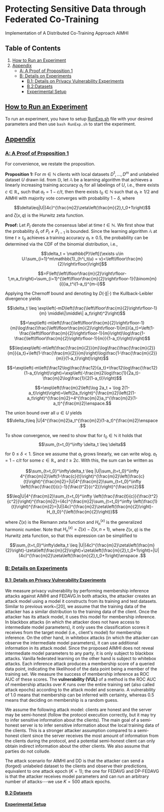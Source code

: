 # Protecting Sensitive Data through Federated Co-Training
Implementation of A Distributed Co-Training Approach AIMHI

## Table of Contents

1. [How to Run an Experiment](#howtorun)
2. [Appendix](#appendix)
    - [A: A Proof of Proposition 1](#A:-A-Proof-of-Proposition-1)
    - [B: Details on Experiments](#detailsonexperiments)
      - [B.1: Details on Privacy Vulnerability Experiments](#DetailsonPrivacyVulnerabilityExperiments)
      - [B.2:Datasets](#Datasets)
      - [Experimental Setup](#Experimental-Setup)
    
    
    
    
## [How to Run an Experiment](#howtorun)
To run an experiment, you have to setup [RunExp.sh](https://github.com/kampmichael/distributedcotraining/blob/main/RunExp.sh) file with your desired parameters and then use `bash RunExp.sh` to start the experiment.
## [Appendix](#appendix)    
### [A: A Proof of Proposition 1](#A:-A-Proof-of-Proposition-1)
For convenience, we restate the proposition.

**Proposition 1:** For $m\in\mathbb{N}$ clients with local datasets $D^1,\dots,D^m$ and unlabeled dataset $U$ drawn iid. from $\mathbb{D}$, let $\mathbb{A}$ be a learning algorithm that achieves a linearly increasing training accuracy $a_t$ for all labelings of $U$, i.e., there exists $c\in\mathbb{R_{+}}$ such that $a_t=1-c/t$, then there exists $t_0\in\mathbb{N}$ such that $a_t\geq 1/2$ and AIMHI with majority vote converges with probability $1-\delta$, where

$$\delta\leq|U|(4c)^{\frac{m}2}\zeta\left(\frac{m}{2},t_0+1\right)$$
and $\zeta(x,q)$ is the Hurwitz zeta function.

**Proof:**
Let $P_t$ denote the consensus label at time $t\in\mathbb{N}$. We first show that the probability $\delta_{t}$ of $P_{t}\neq P_{t-1}$ is bounded. Since the learning algorithm $\mathbb{A}$ at time $t\geq t_0$ achieves a training accuracy $a_t\geq 0.5$, the probability can be determined via the CDF of the binomial distribution, i.e.,


$$\delta_t = \mathbb{P}\left[{\exists u\in U:\sum_{i=1}^m\mathbb{1}_{h^i_t(u) = v}<\left\lfloor\frac{m}{2}\right\rfloor}\right]$$

$$=F\left(\left\lfloor\frac{m}{2}\right\rfloor-1,m,a_t\right)=\sum_{i=1}^{\left\lfloor\frac{m}{2}\right\rfloor-1}{\binom{m}{i}}a_t^i(1-a_t)^{m-i}$$

Applying the Chernoff bound and denoting by $D(\cdot\||\cdot)$ the Kullback-Leibler divergence yields


$$\delta_t \leq \exp\left(-mD\left(\frac{\left\lfloor\frac{m}{2}\right\rfloor-1}{m} \middle\|\middle\| a_t\right)^2\right)$$

$$=\exp\left(-m\left(\frac{\left\lfloor\frac{m}{2}\right\rfloor-1}{m}\log\frac{\frac{\left\lfloor\frac{m}{2}\right\rfloor-1}{m}}{a_t}+\left(1-\frac{\left\lfloor\frac{m}{2}\right\rfloor-1}{m}\right)\log\frac{1-\frac{\left\lfloor\frac{m}{2}\right\rfloor-1}{m}}{1-a_t}\right)\right)$$

$$\leq\exp\left(-m\left(\frac{\frac{m}{2}}{m}\log\frac{\frac{\frac{m}{2}}{m}}{a_t}+\left(1-\frac{\frac{m}{2}}{m}\right)\log\frac{1-\frac{\frac{m}{2}}{m}}{1-a_t}\right)\right)$$

$$=\exp\left(-m\left(\frac12\log\frac{\frac12}{a_t}+\frac12\log\frac{\frac12}{1-a_t}\right)\right)=\exp\left(-\frac{m}2\log\frac{1}{2a_t}-\frac{m}2\log\frac{1}{2(1-a_t)}\right)$$

$$=\exp\left(\frac{m}2\left(\log 2a_t + \log 2(1-a_t)\right)\right)=\left(2a_t\right)^{\frac{m}2}\left(2(1-a_t\right)^{\frac{m}2}=4^{\frac{m}2}a_t^{\frac{m}2}(1-a_t)^{\frac{m}2}\enspace.$$

The union bound over all $u\in U$ yields 
$$\delta_t\leq |U|4^{\frac{m}2}a_t^{\frac{m}2}(1-a_t)^{\frac{m}2}\enspace .$$

To show convergence, we need to show that for $t_0\in\mathbb{N}$ it holds that 
$$\sum_{t=t_0}^\infty \delta_t \leq \delta$$


for $0\leq \delta < 1$. 
Since we assume that $a_t$ grows linearly, we can write wlog. $a_t=1-c/t$ for some $c\in\mathbb{R_{+}}$ and $t\geq 2c$. With this, the sum can be written as

 $$\sum_{t=t_0}^\infty\delta_t \leq |U|\sum_{t=t_0}^\infty 4^{\frac{m}2}\left(1-\frac{c}{t}\right)^{\frac{m}2}\left(\frac{c}{t}\right)^{\frac{m}2}=|U|4^{\frac{m}2}\sum_{t=t_0}^\infty \left(\frac{\frac{t}{c}-1}{\frac{t^2}{c^2}}\right)^{\frac{m}2}$$

$$\leq|U|4^{\frac{m}2}\sum_{t=t_0}^\infty \left(\frac{\frac{t}{c}}{\frac{t^2}{c^2}}\right)^{\frac{m}2}=(4c)^{\frac{m}2}\sum_{t=t_0}^\infty \left(\frac{1}{t}\right)^{\frac{m}2}=|U|(4c)^{\frac{m}2}\zeta\left(\frac{m}{2}\right)-H_{t_0}^{\left(\frac{m}{2}\right)}$$

where $\zeta(x)$ is the Riemann zeta function and $H_n^{(x)}$ is the generalized harmonic number. Note that $H_n^{(x)}=\zeta(x)-\zeta(x,n+1)$, where $\zeta(x,q)$ is the Hurwitz zeta function, so that this expression can be simplified to

$$\sum_{t=t_0}^\infty\delta_t \leq |U|(4c)^{\frac{m}2}\zeta\left(\frac{m}{2}\right)-\zeta\left(\frac{m}{2}\right)+\zeta\left(\frac{m}{2},t_0+1\right)=|U|(4c)^{\frac{m}2}\zeta\left(\frac{m}{2},t_0+1\right)\enspace .$$


### [B: Details on Experiments](#detailsonexperiments)
#### [B.1: Details on Privacy Vulnerability Experiments](#DetailsonPrivacyVulnerabilityExperiments)
We measure privacy vulnerability by performing membership inference attacks against AIMHI and FEDAVG.In both attacks, the attacker creates an attack model using a model it constructs from its training and test datasets. Similar to previous work~[20], we assume that the training data of the attacker has a similar distribution to the training data of the client. Once the attacker has its attack model, it uses this model for membership inference. In blackbox attacks (in which the attacker does not have access to intermediate model parameters), it only uses the classification scores it receives from the target model (i.e., client's model) for membership inference. On the other hand, in whitebox attacks (in which the attacker can observe the intermediate model parameters), it can use additional information in its attack model. Since the proposed AIMHI does not reveal intermediate model parameters to any party, it is only subject to blackbox attacks. Vanilla federated learning on the other hand is subject to whitebox attacks. Each inference attack produces a membership score of a queried data point, indicating the likelihood of the data point being a member of the training set. We measure the success of membership inference as ROC AUC of these scores. The $\textbf{vulnerability (VUL)}$ of a method is the ROC AUC of membership attacks over $K$ runs over the entire training set (also called attack epochs) according to the attack model and scenario. A vulnerability of $1.0$ means that membership can be inferred with certainty, whereas $0.5$ means that deciding on membership is a random guess.

We assume the following attack model: clients are honest and the server may be semi-honest (follow the protocol execution correctly, but it may try to infer sensitive information about the clients). The main goal of a semi-honest server is to infer sensitive information about the local training data of the clients. This is a stronger attacker assumption compared to a semi-honest client since the server receives the most amount of information from the clients during the protocol, and a potential semi-honest client can only obtain indirect information about the other clients. We also assume that parties do not collude.

The attack scenario for AIMHI and DD is that the attacker can send a (forged) unlabeled dataset to the clients and observe their predictions, equivalent to one attack epoch ($K=1$); the one for FEDAVG and DP-FEDAVG is that the attacker receives model parameters and can run an arbitrary number of attacks---we use $K=500$ attack epochs.


#### [B.2:Datasets](#Datasets)

#### [Experimental Setup](#Experimental-Setup)




